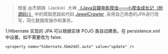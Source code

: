 > 借鉴 @杰锅锅（Jackie）大神 [《Java豆瓣电影爬虫——小爬虫成长记（附源码）》](http://www.cnblogs.com/bigdataZJ/p/doubanmovie3.html) 中的爬取思路和代码 [JewelCrawler](https://github.com/DMinerJackie/JewelCrawler) ,采用自己熟悉的JPA进行改写，简化数据库操作和事务。

1.Hibernate 实现的 JPA 可以根据实体 POJO 类自动建表。在 persistence.xml 中设置，如不需要改为 false.
```
<property name="hibernate.hbm2ddl.auto" value="update" />
```

